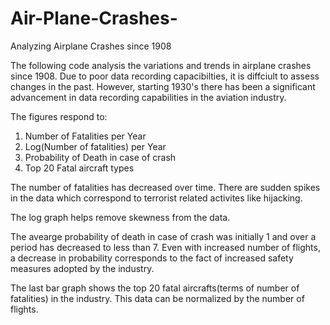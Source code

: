 # Air-Plane-Crashes-
Analyzing Airplane Crashes since 1908

The following code analysis the variations and trends in airplane crashes since 1908. 
Due to poor data recording capacibilties, it is diffciult to assess changes in the past. However, starting 1930's there has been a significant advancement in data recording capabilities in the aviation industry. 

The figures respond to: 
  1. Number of Fatalities per Year
  2. Log(Number of fatalities) per Year
  3. Probability of Death in case of crash 
  4. Top 20 Fatal aircraft types 
  

The number of fatalities has decreased over time. There are sudden spikes in the data which correspond to terrorist related activites like hijacking. 

The log graph helps remove skewness from the data. 

The avearge probability of death in case of crash was initially 1 and over a period has decreased to less than 7. Even with increased number of flights, a decrease in probability corresponds to the fact of increased safety measures adopted by the industry. 

The last bar graph shows the top 20 fatal aircrafts(terms of number of fatalities) in the industry. This data can be normalized by the number of flights.  
